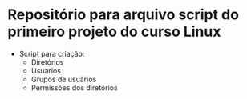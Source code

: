 # Repositório para arquivo script do primeiro projeto do curso Linux

* Script para criação:
  - Diretórios
  - Usuários
  - Grupos de usuários
  - Permissões dos diretórios
 


